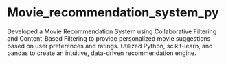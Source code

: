# Movie_recommendation_system_py
Developed a Movie Recommendation System using Collaborative Filtering and Content-Based Filtering to provide personalized movie suggestions based on user preferences and ratings. Utilized Python, scikit-learn, and pandas to create an intuitive, data-driven recommendation engine.
